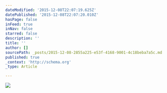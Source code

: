 ```yaml
---
dateModified: '2015-12-08T22:07:19.625Z'
datePublished: '2015-12-08T22:07:20.010Z'
hasPage: false
inFeed: true
inNav: false
starred: false
description: ''
title: ''
author: []
sourcePath: _posts/2015-12-08-2855a225-e53f-4168-9001-4c18beba7a5c.md
published: true
_context: 'http://schema.org'
_type: Article

---
```

![](https://the-grid-user-content.s3-us-west-2.amazonaws.com/fa86064f-5274-4c95-9713-e42af390d966.jpg)